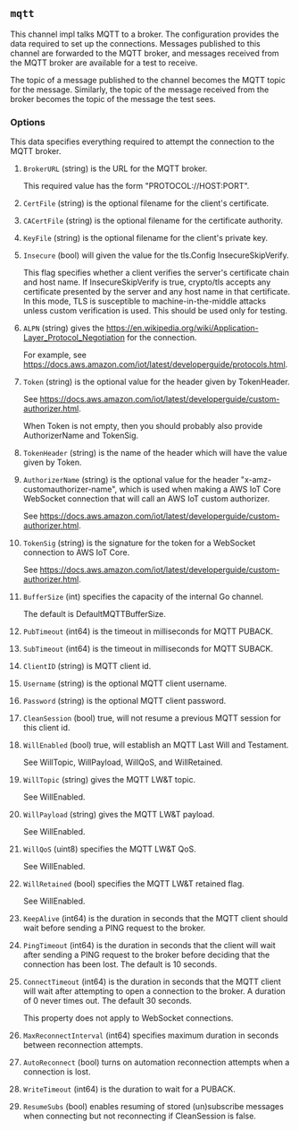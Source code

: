 ## `mqtt`

This channel impl talks MQTT to a broker.  The configuration
provides the data required to set up the connections.  Messages
published to this channel are forwarded to the MQTT broker, and
messages received from the MQTT broker are available for a test to
receive.

The topic of a message published to the channel becomes the MQTT
topic for the message.  Similarly, the topic of the message
received from the broker becomes the topic of the message the test
sees.

### Options

This data specifies everything required to attempt the connection
to the MQTT broker.

1. `BrokerURL` (string) is the URL for the MQTT broker.
    
    This required value has the form "PROTOCOL://HOST:PORT".

1. `CertFile` (string) is the optional filename for the client's certificate.

1. `CACertFile` (string) is the optional filename for the certificate
    authority.

1. `KeyFile` (string) is the optional filename for the client's private key.

1. `Insecure` (bool) will given the value for the tls.Config InsecureSkipVerify.
    
    This flag specifies whether a client verifies the server's
    certificate chain and host name. If InsecureSkipVerify is
    true, crypto/tls accepts any certificate presented by the
    server and any host name in that certificate. In this mode,
    TLS is susceptible to machine-in-the-middle attacks unless
    custom verification is used. This should be used only for
    testing.

1. `ALPN` (string) gives the
    https://en.wikipedia.org/wiki/Application-Layer_Protocol_Negotiation
    for the connection.
    
    For example, see
    https://docs.aws.amazon.com/iot/latest/developerguide/protocols.html.

1. `Token` (string) is the optional value for the header given by
    TokenHeader.
    
    See
    https://docs.aws.amazon.com/iot/latest/developerguide/custom-authorizer.html.
    
    When Token is not empty, then you should probably also
    provide AuthorizerName and TokenSig.

1. `TokenHeader` (string) is the name of the header which will have the
    value given by Token.

1. `AuthorizerName` (string) is the optional value for the header
    "x-amz-customauthorizer-name", which is used when making a
    AWS IoT Core WebSocket connection that will call an AWS IoT
    custom authorizer.
    
    See
    https://docs.aws.amazon.com/iot/latest/developerguide/custom-authorizer.html.

1. `TokenSig` (string) is the signature for the token for a WebSocket
    connection to AWS IoT Core.
    
    See
    https://docs.aws.amazon.com/iot/latest/developerguide/custom-authorizer.html.

1. `BufferSize` (int) specifies the capacity of the internal Go
    channel.
    
    The default is DefaultMQTTBufferSize.

1. `PubTimeout` (int64) is the timeout in milliseconds for MQTT PUBACK.

1. `SubTimeout` (int64) is the timeout in milliseconds for MQTT SUBACK.

1. `ClientID` (string) is MQTT client id.

1. `Username` (string) is the optional MQTT client username.

1. `Password` (string) is the optional MQTT client password.

1. `CleanSession` (bool) true, will not resume a previous MQTT
    session for this client id.

1. `WillEnabled` (bool) true, will establish an MQTT Last Will and Testament.
    
    See WillTopic, WillPayload, WillQoS, and WillRetained.

1. `WillTopic` (string) gives the MQTT LW&T topic.
    
    See WillEnabled.

1. `WillPayload` (string) gives the MQTT LW&T payload.
    
    See WillEnabled.

1. `WillQoS` (uint8) specifies the MQTT LW&T QoS.
    
    See WillEnabled.

1. `WillRetained` (bool) specifies the MQTT LW&T retained flag.
    
    See WillEnabled.

1. `KeepAlive` (int64) is the duration in seconds that the MQTT client
    should wait before sending a PING request to the broker.

1. `PingTimeout` (int64) is the duration in seconds that the client will
    wait after sending a PING request to the broker before
    deciding that the connection has been lost.  The default is
    10 seconds.

1. `ConnectTimeout` (int64) is the duration in seconds that the MQTT
    client will wait after attempting to open a connection to
    the broker.  A duration of 0 never times out.  The default
    30 seconds.
    
    This property does not apply to WebSocket connections.

1. `MaxReconnectInterval` (int64) specifies maximum duration in
    seconds between reconnection attempts.

1. `AutoReconnect` (bool) turns on automation reconnection attempts
    when a connection is lost.

1. `WriteTimeout` (int64) is the duration to wait for a PUBACK.

1. `ResumeSubs` (bool) enables resuming of stored (un)subscribe
    messages when connecting but not reconnecting if
    CleanSession is false.

